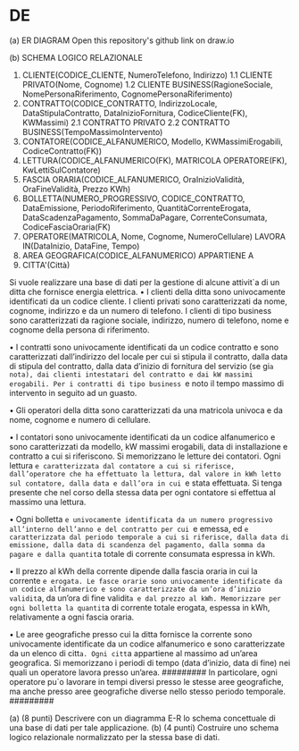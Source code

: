 # DE

(a) 
ER DIAGRAM
Open this repository's github link on draw.io

(b)
SCHEMA LOGICO RELAZIONALE

1. CLIENTE(CODICE_CLIENTE, NumeroTelefono, Indirizzo)
1.1 CLIENTE PRIVATO(Nome, Cognome)
1.2 CLIENTE BUSINESS(RagioneSociale, NomePersonaRiferimento, CognomePersonaRiferimento)
2. CONTRATTO(CODICE_CONTRATTO, IndirizzoLocale, DataStipulaContratto, DataInizioFornitura, CodiceCliente(FK), KWMassimi)
2.1 CONTRATTO PRIVATO
2.2 CONTRATTO BUSINESS(TempoMassimoIntervento)
3. CONTATORE(CODICE_ALFANUMERICO, Modello, KWMassimiErogabili, CodiceContratto(FK))
4. LETTURA(CODICE_ALFANUMERICO(FK), MATRICOLA OPERATORE(FK), KwLettiSulContatore)
5. FASCIA ORARIA(CODICE_ALFANUMERICO, OraInizioValidità, OraFineValidità, Prezzo KWh)
6. BOLLETTA(NUMERO_PROGRESSIVO, CODICE_CONTRATTO, DataEmissione, PeriodoRiferimento, QuantitàCorrenteErogata, DataScadenzaPagamento, SommaDaPagare, CorrenteConsumata, CodiceFasciaOraria(FK)     
7. OPERATORE(MATRICOLA, Nome, Cognome, NumeroCellulare)
LAVORA IN(DataInizio, DataFine, Tempo)
8. AREA GEOGRAFICA(CODICE_ALFANUMERICO)
APPARTIENE A
9. CITTA'(Città)





Si vuole realizzare una base di dati per la gestione di alcune attivit`a di un ditta che fornisce
energia elettrica.
• I clienti della ditta sono univocamente identificati da un codice cliente. I clienti privati
sono caratterizzati da nome, cognome, indirizzo e da un numero di telefono. I clienti di
tipo business sono caratterizzati da ragione sociale, indirizzo, numero di telefono, nome e
cognome della persona di riferimento.


• I contratti sono univocamente identificati da un codice contratto e sono caratterizzati
dall’indirizzo del locale per cui si stipula il contratto, dalla data di stipula del contratto,
dalla data d’inizio di fornitura del servizio (se gi`a nota), dai clienti intestatari del contratto
e dai kW massimi erogabili. Per i contratti di tipo business `e noto il tempo massimo di
intervento in seguito ad un guasto.

• Gli operatori della ditta sono caratterizzati da una matricola univoca e da nome, cognome
e numero di cellulare.

• I contatori sono univocamente identificati da un codice alfanumerico e sono caratterizzati
da modello, kW massimi erogabili, data di installazione e contratto a cui si riferiscono. Si
memorizzano le letture dei contatori. Ogni lettura `e caratterizzata dal contatore a cui si
riferisce, dall’operatore che ha effettuato la lettura, dal valore in kWh letto sul contatore,
dalla data e dall’ora in cui `e stata effettuata. Si tenga presente che nel corso della stessa
data per ogni contatore si effettua al massimo una lettura.

• Ogni bolletta `e univocamente identificata da un numero progressivo all’interno dell’anno e
del contratto per cui `e emessa, ed `e caratterizzata dal periodo temporale a cui si riferisce,
dalla data di emissione, dalla data di scandenza del pagamento, dalla somma da pagare e
dalla quantit`a totale di corrente consumata espressa in kWh.


• Il prezzo al kWh della corrente dipende dalla fascia oraria in cui la corrente `e erogata. Le
fasce orarie sono univocamente identificate da un codice alfanumerico e sono caratterizzate
da un’ora d’inizio validit`a, da un’ora di fine validit`a e dal prezzo al kWh. Memorizzare per
ogni bolletta la quantit`a di corrente totale erogata, espessa in kWh, relativamente a ogni
fascia oraria.


• Le aree geografiche presso cui la ditta fornisce la corrente sono univocamente identificate
da un codice alfanumerico e sono caratterizzate da un elenco di citt`a. Ogni citt`a appartiene
al massimo ad un’area geografica. Si memorizzano i periodi di tempo (data d’inizio, data
di fine) nei quali un operatore lavora presso un’area. 
#########
In particolare, ogni operatore pu`o lavorare in tempi diversi presso le stesse aree geografiche, ma anche presso aree geografiche
diverse nello stesso periodo temporale.
#########




(a) (8 punti) Descrivere con un diagramma E-R lo schema concettuale di una base di dati per
tale applicazione.
(b) (4 punti) Costruire uno schema logico relazionale normalizzato per la stessa base di dati.


























